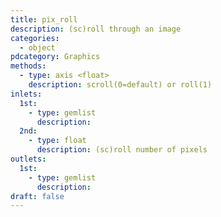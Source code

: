 ```yaml
---
title: pix_roll
description: (sc)roll through an image
categories:
  - object
pdcategory: Graphics
methods:
  - type: axis <float>
    description: scroll(0=default) or roll(1)
inlets:
  1st:
    - type: gemlist
      description:
  2nd:
    - type: float
      description: (sc)roll number of pixels
outlets:
  1st:
    - type: gemlist
      description:
draft: false
---
```

